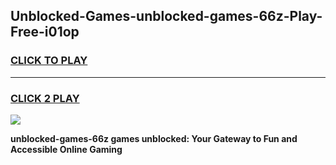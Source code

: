 
## Unblocked-Games-unblocked-games-66z-Play-Free-i01op
<h3>
<a href="https://premium76.site?title=unblocked-games-66z&ref=18A1">CLICK TO PLAY</a></h3>
<hr>

<h3>
<a href="https://premium76.site?title=unblocked-games-66z&ref=18A1">CLICK 2 PLAY</a>
  
</h3>

<a href="https://premium76.site?title=unblocked-games-66z&ref=18A1"><img src="https://clearcache.store/games.png"></a>


**unblocked-games-66z games unblocked: Your Gateway to Fun and Accessible Online Gaming**
